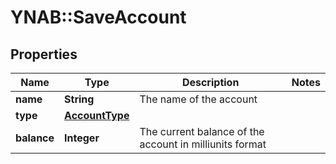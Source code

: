 # YNAB::SaveAccount

## Properties

| Name | Type | Description | Notes |
| ---- | ---- | ----------- | ----- |
| **name** | **String** | The name of the account |  |
| **type** | [**AccountType**](AccountType.md) |  |  |
| **balance** | **Integer** | The current balance of the account in milliunits format |  |

